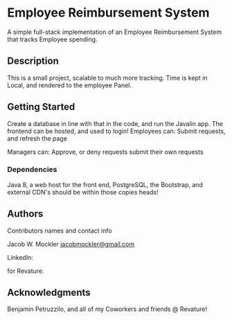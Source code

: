 # Employee Reimbursement System

A simple full-stack implementation of an Employee Reimbursement System that tracks Employee spending. 

## Description
This is a small project, scalable to much more tracking. Time is kept in Local, and rendered to the employee Panel.

## Getting Started
Create a database in line with that in the code, and run the Javalin app. The frontend can be hosted, and used to login!
Employees can:
Submit requests, and refresh the page

Managers can:
Approve, or deny requests
submit their own requests

### Dependencies
Java 8, a web host for the front end, PostgreSQL, the Bootstrap, and external CDN's should be within those copies heads!



## Authors

Contributors names and contact info

Jacob W. Mockler
jacobmockler@gmail.com

LinkedIn:



for Revature. 

## Acknowledgments
Benjamin Petruzzilo, and all of my Coworkers and friends @ Revature!
